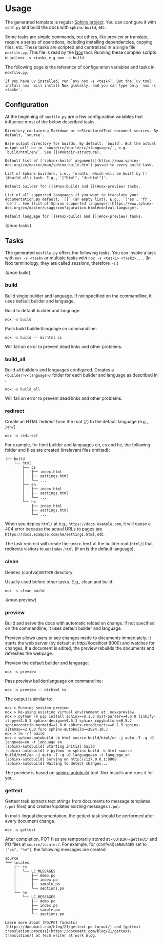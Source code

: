 # Usage

The generated template is regular [Sphinx project](https://www.sphinx-doc.org). You can configure it with `conf.py` and build the docs with `sphinx-build`, etc.

Some tasks are simple commands, but others, like preview or translate, require a series of operations, including installing dependencies, copying files, etc. These tasks are scripted and centralized in a single file `noxfile.py`. This file is read by the [Nox] tool. Running these complex scripts is just `nox -s <task>`, e.g. `nox -s build`.

The following page is the reference of configuration variables and tasks in `noxfile.py`.

[Nox]: https://nox.thea.codes/

```{topic} Install Nox globally
If you have uv installed, run `uvx nox -s <task>`. But the `uv tool install nox` will install Nox globally, and you can type only `nox -s <task>`.
```

## Configuration

At the beginning of `noxfile.py` are a few configuration variables that influence most of the below described tasks.

```{confval} INDIR
Directory containing Markdown or reStructuredText document sources. By default, `source`.
```

```{confval} OUTDIR
Base output directory for builds. By default, `build`. But the actual output will be in `<outdir>/<builder>/<language>/`, e.g. `build/html/en/`. See [](#outdir-structure).
```

```{confval} DEFAULT_SPHINX_OPTS
Default list of [`sphinx-build` arguments](https://www.sphinx-doc.org/en/master/man/sphinx-build.html) passed to every build task.
```

```{confval} BUILDERS
List of Sphinx builders, i.e., formats, which will be built by [](#build_all) task. E.g., `["html", "dirhtml"]`.
```

```{confval} DEFAULT_BUILDER
Default builder for [](#nox-build) and [](#nox-preview) tasks.
```

```{confval} LANGUAGES
List of all supported languages if you want to translate your documentation.By default, `[]` (an empty list). E.g., `['es', 'fr', 'de']`. See [list of Sphinx supported languages](https://www.sphinx-doc.org/en/master/usage/configuration.html#confval-language).
```

```{confval} DEFAULT_LANGUAGE
Default language for [](#nox-build) and [](#nox-preview) tasks.
```

{#nox-tasks}

## Tasks

The generated `noxfile.py` offers the following tasks. You can invoke a task with `nox -s <task>` or multiple tasks with `nox -s <task1> <task2>...`. (In Nox terminology, they are called _sessions_, therefore `-s`.)

{#nox-build}

### build

Build single builder and language. If not specified on the commandline, it uses default builder and language.

Build to default builder and language:

```
nox -s build
```

Pass build builder/language on commandline:

```
nox -s build -- dirhtml cs
```

Will fail on error to prevent dead links and other problems.

### build_all

Build all builders and languages configured. Creates a `<builder>/<language>/` folder for each builder and language as described in [](#outdir-structure).

```
nox -s build_all
```

Will fail on error to prevent dead links and other problems.

### redirect

Create an HTML redirect from the root (`/`) to the default language (e.g., `/en/`).

```
nox -s redirect
```

For example, for html builder and languages en, cs and he, the following folder and files are created (irrelevant files omitted):

```
├── build
    └── html
        ├── cs
        │   ├── index.html
        │   ├── settings.html
        │   └── ...
        ├── en
        │   ├── index.html
        │   ├── settings.html
        │   └── ...
        └── he
            ├── index.html
            ├── settings.html
            └── ...
```

When you deploy `html/` at e.g., `https://docs.example.com`, it will cause a 404 error because the actual URLs to pages are `https://docs.example.com/he/settings.html`, etc.

The task redirect will create the `index.html` at the builder root (`html/`) that redirects visitors to `en/index.html` (if en is the default language).

### clean

Deletes {confval}`OUTDIR` directory.

Usually used before other tasks. E.g., clean and build:

```
nox -s clean build
```

{#nox-preview}

### preview

Build and serve the docs with automatic reload on change. If not specified on the commandline, it uses default builder and language.

Preview allows users to see changes made to documents immediately. It starts the web server (by default at http://localhost:8000) and watches for changes. If a document is edited, the preview rebuilds the documents and refreshes the webpage.

Preview the default builder and language:

```
nox -s preview
```

Pass preview builder/language on commandline:

```
nox -s preview -- dirhtml cs
```

The output is similar to:

```
nox > Running session preview
nox > Re-using existing virtual environment at .nox/preview.
nox > python -m pip install sphinx==8.1.3 myst-parser==4.0.0 linkify-it-py==2.0.3 sphinx-design==0.6.1 sphinx_copybutton==0.5.2 sphinxcontrib.mermaid==1.0.0 sphinx-reredirects==0.1.5 sphinx-sitemap==2.6.0 furo sphinx-autobuild==2024.10.3
nox > rm -rf build
nox > sphinx-autobuild -b html source build/html/en -j auto -T -q -D language=en -t language_en
[sphinx-autobuild] Starting initial build
[sphinx-autobuild] > python -m sphinx build -b html source build/html/en -j auto -T -q -D language=en -t language_en
[sphinx-autobuild] Serving on http://127.0.0.1:8000
[sphinx-autobuild] Waiting to detect changes...
```

The preview is based on [sphinx-autobuild](https://pypi.org/project/sphinx-autobuild/) tool. Nox installs and runs it for you.

### gettext

Gettext task extracts text strings from documents to message templates (`.pot` files) and creates/updates existing messages (`.po`).

In multi-lingual documentation, the gettext task should be performed after every document change.

```
nox -s gettext
```

After completion, POT files are temporarily stored at `<OUTDIR>/gettext/` and PO files at `source/locales/`. For example, for {confval}`LANGUAGES` set to `["cs", "he"]`, the following messages are created:

```
source
└── locales
    ├── cs
    │   └── LC_MESSAGES
    │       ├── demo.po
    │       ├── index.po
    │       ├── sample.po
    │       └── sections.po
    └── he
        └── LC_MESSAGES
            ├── demo.po
            ├── index.po
            ├── sample.po
            └── sections.po
```

```{seealso}
Learn more about [PO/POT formats](https://documatt.com/blog/21/gettext-po-format/) and [gettext translation process](https://documatt.com/blog/21/gettext-translation/) at Tech writer at work blog.
```
